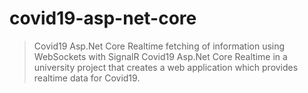 # covid19-asp-net-core
> Covid19 Asp.Net Core Realtime fetching of information using WebSockets with SignalR
> Covid19 Asp.Net Core Realtime in a university project that creates a web application which provides realtime data for Covid19.
